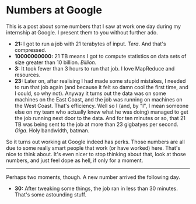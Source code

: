 # Numbers at Google

This is a post about some numbers that I saw at work one day during my
internship at Google. I present them to you without further ado.

- **21:** I got to run a job with 21 terabytes of input. *Tera*. And
  that's compressed.
- **10000000000:** 21 TB means I got to compute statistics on data
  sets of size greater than 10 billion. *Billion*.
- **3:** It took fewer than 3 hours to run that job. I love MapReduce
  and resources.
- **23:** Later on, after realising I had made some stupid mistakes, I
  needed to run that job again (and because it felt so damn cool the
  first time, and I could, so why not). Anyway it turns out the data
  was on some machines on the East Coast, and the job was running on
  machines on the West Coast. That's efficiency. Well so I (and, by
  "I", I mean someone else on my team who actually knew what he was
  doing) managed to get the job running next door to the data. And for
  ten minutes or so, that 21 TB was being sent to the job at more than
  23 gigbatyes per second. *Giga*. Holy bandwidth, batman.

So it turns out working at Google indeed has perks. Those numbers are
all due to some really smart people that work (or have worked)
here. That's nice to think about. It's even nicer to stop thinking
about that, look at those numbers, and just feel dope as hell, if
only for a moment.

* * *

Perhaps two moments, though. A new number arrived the following day.

- **30:** After tweaking some things, the job ran in less than 30
  minutes. That's some astounding stuff.
